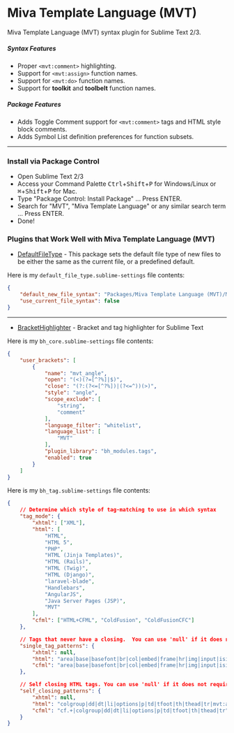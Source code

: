 # Miva Template Language (MVT)
Miva Template Language (MVT) syntax plugin for Sublime Text 2/3.

##### Syntax Features
* Proper `<mvt:comment>` highlighting.
* Support for `<mvt:assign>` function names.
* Support for `<mvt:do>` function names.
* Support for __toolkit__ and __toolbelt__ function names.

##### Package Features
* Adds Toggle Comment support for `<mvt:comment>` tags and HTML style block comments.
* Adds Symbol List definition preferences for function subsets.

---

### Install via Package Control
* Open Sublime Text 2/3
* Access your Command Palette <kbd>Ctrl</kbd>+<kbd>Shift</kbd>+<kbd>P</kbd> for Windows/Linux or <kbd>⌘</kbd>+<kbd>Shift</kbd>+<kbd>P</kbd> for Mac.
* Type "Package Control: Install Package" ... Press ENTER.
* Search for "MVT", "Miva Template Language" or any similar search term ... Press ENTER.
* Done!

### Plugins that Work Well with Miva Template Language (MVT)
* [DefaultFileType](https://github.com/spadgos/sublime-DefaultFileType) - This package sets the default file type of new files to be either the same as the current file, or a predefined default.

Here is my `default_file_type.sublime-settings` file contents:
```json
{
	"default_new_file_syntax": "Packages/Miva Template Language (MVT)/MVT.tmLanguage",
	"use_current_file_syntax": false
}
```

----

* [BracketHighlighter](https://github.com/facelessuser/BracketHighlighter) - Bracket and tag highlighter for Sublime Text

Here is my `bh_core.sublime-settings` file contents:
```json
{
	"user_brackets": [
		{
			"name": "mvt_angle",
			"open": "(<)(?=[^?%]|$)",
			"close": "(?:(?<=[^?%])|(?<=^))(>)",
			"style": "angle",
			"scope_exclude": [
				"string",
				"comment"
			],
			"language_filter": "whitelist",
			"language_list": [
				"MVT"
			],
			"plugin_library": "bh_modules.tags",
			"enabled": true
		}
	]
}
```

Here is my `bh_tag.sublime-settings` file contents:
```json
{
	// Determine which style of tag-matching to use in which syntax
	"tag_mode": {
		"xhtml": ["XML"],
		"html": [
			"HTML",
			"HTML 5",
			"PHP",
			"HTML (Jinja Templates)",
			"HTML (Rails)",
			"HTML (Twig)",
			"HTML (Django)",
			"laravel-blade",
			"Handlebars",
			"AngularJS",
			"Java Server Pages (JSP)",
			"MVT"
		],
		"cfml": ["HTML+CFML", "ColdFusion", "ColdFusionCFC"]
	},

	// Tags that never have a closing.  You can use 'null' if it does not require a pattern.
	"single_tag_patterns": {
		"xhtml": null,
		"html": "area|base|basefont|br|col|embed|frame|hr|img|input|isindex|keygen|link|meta|param|source|track|wbr|mvt:else|mvt:elseif",
		"cfml": "area|base|basefont|br|col|embed|frame|hr|img|input|isindex|keygen|link|meta|param|source|track|wbr"
	},

	// Self closing HTML tags. You can use 'null' if it does not require a pattern.
	"self_closing_patterns": {
		"xhtml": null,
		"html": "colgroup|dd|dt|li|options|p|td|tfoot|th|thead|tr|mvt:assign|mvt:callcontinue|mvt:callstop|mvt:eval|mvt:exit|mvt:foreachcontinue|mvt:foreachstop|mvt:item|mvt:miva|mvt:whilecontinue|mvt:whilestop",
		"cfml": "cf.+|colgroup|dd|dt|li|options|p|td|tfoot|th|thead|tr"
	}
}
```
